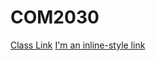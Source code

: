 # COM2030
[Class Link](http://vanhoesenj.github.io/data.html)
[I'm an inline-style link](https://about.me/rholloway)
